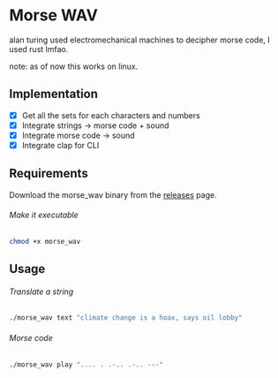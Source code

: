 # Morse WAV
alan turing used electromechanical machines to decipher morse code, I used rust lmfao.

note: as of now this works on linux.

## Implementation
- [x] Get all the sets for each characters and numbers
- [x] Integrate strings -> morse code + sound
- [x] Integrate morse code -> sound
- [x] Integrate clap for CLI

## Requirements
Download the morse_wav binary from the [releases](https://github.com/zokhcat/morse-wav/releases/tag/v0.0.1) page.
###### Make it executable
```sh
chmod +x morse_wav
```

## Usage
###### Translate a string
```sh
./morse_wav text "climate change is a hoax, says oil lobby"
```

###### Morse code
```sh
./morse_wav play ".... . .-.. .-.. ---"
```